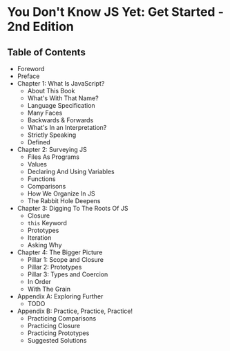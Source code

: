 # You Don't Know JS Yet: Get Started - 2nd Edition

## Table of Contents

* Foreword
* Preface
* Chapter 1: What Is JavaScript?
    * About This Book
    * What's With That Name?
    * Language Specification
    * Many Faces
    * Backwards & Forwards
    * What's In an Interpretation?
    * Strictly Speaking
    * Defined
* Chapter 2: Surveying JS
    * Files As Programs
    * Values
    * Declaring And Using Variables
    * Functions
    * Comparisons
    * How We Organize In JS
    * The Rabbit Hole Deepens
* Chapter 3: Digging To The Roots Of JS
    * Closure
    * `this` Keyword
    * Prototypes
    * Iteration
    * Asking Why
* Chapter 4: The Bigger Picture
    * Pillar 1: Scope and Closure
    * Pillar 2: Prototypes
    * Pillar 3: Types and Coercion
    * In Order
    * With The Grain
* Appendix A: Exploring Further
    * TODO
* Appendix B: Practice, Practice, Practice!
    * Practicing Comparisons
    * Practicing Closure
    * Practicing Prototypes
    * Suggested Solutions
